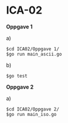 # ICA-02

**Oppgave 1**


a)
```
$cd ICA02/Oppgave 1/
$go run main_ascii.go
```

b)

```
$go test
```

**Oppgave 2**

a)
```
$cd ICA02/Oppgave 2/
$go run main_iso.go
